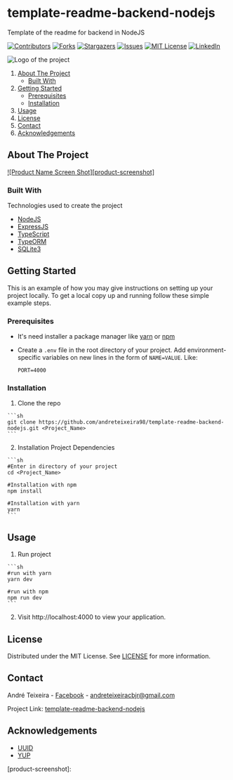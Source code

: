 # template-readme-backend-nodejs
  Template of the readme for backend in NodeJS

<!-- PROJECT SHIELDS -->
[![Contributors][contributors-shield]][contributors-url]
[![Forks][forks-shield]][forks-url]
[![Stargazers][stars-shield]][stars-url]
[![Issues][issues-shield]][issues-url]
[![MIT License][license-shield]][license-url]
[![LinkedIn][linkedin-shield]][linkedin-url]

<!-- PROJECT LOGO -->

<img src="" alt='Logo of the project' />


<!-- TABLE OF CONTENTS -->

  <ol>
    <li>
      <a href="#about-the-project">About The Project</a>
      <ul>
        <li><a href="#built-with">Built With</a></li>
      </ul>
    </li>
    <li>
      <a href="#getting-started">Getting Started</a>
      <ul>
        <li><a href="#prerequisites">Prerequisites</a></li>
        <li><a href="#installation">Installation</a></li>
      </ul>
    </li>
    <li><a href="#usage">Usage</a></li>
    <li><a href="#license">License</a></li>
    <li><a href="#contact">Contact</a></li>
    <li><a href="#acknowledgements">Acknowledgements</a></li>
  </ol>




<!-- ABOUT THE PROJECT -->
## About The Project

  [![Product Name Screen Shot][product-screenshot]](https://example.com)

### Built With
  Technologies used to create the project

  * [NodeJS](https://nodejs.org/en/)
  * [ExpressJS](https://expressjs.com/)
  * [TypeScript](https://www.typescriptlang.org/)
  * [TypeORM](https://typeorm.io/#/)
  * [SQLite3](https://www.npmjs.com/package/sqlite3/)


<!-- GETTING STARTED -->
## Getting Started

  This is an example of how you may give instructions on setting up your project locally.
  To get a local copy up and running follow these simple example steps.

### Prerequisites

  * It's need installer a package manager like [yarn](https://classic.yarnpkg.com/en/docs/install#debian-stable) or [npm](https://www.npmjs.com/get-npm)

  * Create a ```.env``` file in the root directory  of your project. Add environment-specific variables on new lines in the form of ```NAME=VALUE```. Like:

    ```
    PORT=4000
    ```


### Installation

  1. Clone the repo

    ```sh
    git clone https://github.com/andreteixeira98/template-readme-backend-nodejs.git <Project_Name>
    ```

  2. Installation Project Dependencies

    ```sh
    #Enter in directory of your project
    cd <Project_Name>
    
    #Installation with npm
    npm install

    #Installation with yarn
    yarn
    ```

<!-- USAGE EXAMPLES -->
## Usage

  1. Run project

    ```sh
    #run with yarn
    yarn dev

    #run with npm
    npm run dev
    ```
    
  2. Visit http://localhost:4000 to view your application.


<!-- LICENSE -->
## License

 Distributed under the MIT License. See [LICENSE](https://github.com/andreteixeira98/template-readme-backend-nodejs/blob/main/LICENSE) for more information.

<!-- CONTACT -->
## Contact

  André Teixeira - [Facebook](https://www.facebook.com/andreteixeiravaz) - andreteixeiracbjr@gmail.com

  Project Link: [template-readme-backend-nodejs](https://github.com/andreteixeira98/template-readme-backend-nodejs)


<!-- ACKNOWLEDGEMENTS -->
## Acknowledgements
  * [UUID](https://www.npmjs.com/package/uuid)
  * [YUP](https://www.npmjs.com/package/yup)


<!-- MARKDOWN LINKS & IMAGES -->
<!-- https://www.markdownguide.org/basic-syntax/#reference-style-links -->
[contributors-shield]: https://img.shields.io/github/contributors/andreteixeira98/template-readme-backend-nodejs.svg?style=for-the-badge
[contributors-url]: https://github.com/andreteixeira98/template-readme-backend-nodejs/graphs/contributors
[forks-shield]: https://img.shields.io/github/forks/andreteixeira98/template-readme-backend-nodejs.svg?style=for-the-badge
[forks-url]: https://github.com/andreteixeira98/template-readme-backend-nodejs/network/members
[stars-shield]: https://img.shields.io/github/stars/andreteixeira98/template-readme-backend-nodejs.svg?style=for-the-badge
[stars-url]: https://github.com/andreteixeira98/template-readme-backend-nodejs/stargazers
[issues-shield]: https://img.shields.io/github/issues/andreteixeira98/template-readme-backend-nodejs.svg?style=for-the-badge
[issues-url]: https://github.com/andreteixeira98/template-readme-backend-nodejs/issues
[license-shield]: https://img.shields.io/github/license/andreteixeira98/template-readme-backend-nodejs.svg?style=for-the-badge
[license-url]: https://github.com/andreteixeira98/template-readme-backend-nodejs/blob/main/LICENSE
[linkedin-shield]: https://img.shields.io/badge/-LinkedIn-black.svg?style=for-the-badge&logo=linkedin&colorB=555
[linkedin-url]: https://linkedin.com/in/andre-teixeira-83a822186
[product-screenshot]: 
